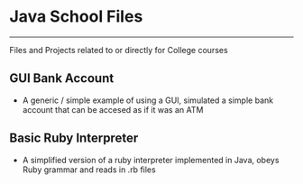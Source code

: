 Java School Files
=================

***

Files and Projects related to or directly for College courses

GUI Bank Account
----------------

+ A generic / simple example of using a GUI, simulated a simple bank account that can be accesed as if it was an ATM
 
Basic Ruby Interpreter
----------------------

+ A simplified version of a ruby interpreter implemented in Java, obeys Ruby grammar and reads in .rb files